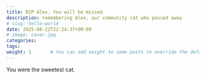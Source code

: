 ```yaml
---
title: RIP Alex. You will be missed.
description: remembering Alex, our community cat who passed away
# slug: hello-world
date: 2025-08-22T22:24:37+00:00
# image: cover.jpg
categories:
tags:
weight: 1       # You can add weight to some posts to override the default sorting (date descending)
---
```


You were the sweetest cat.
